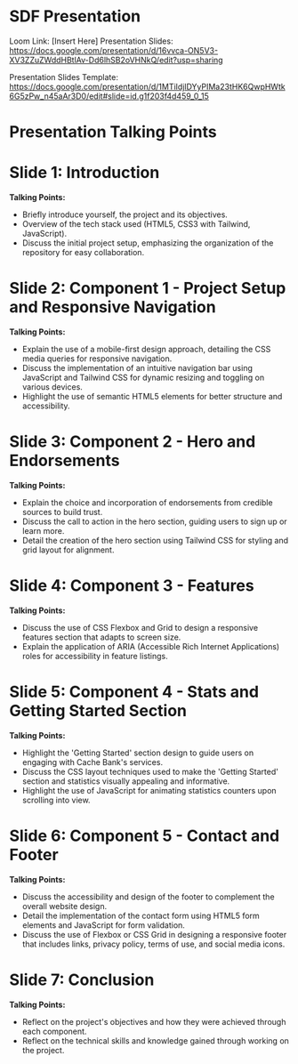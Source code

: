 # SDF Presentation
Loom Link: [Insert Here]
Presentation Slides: https://docs.google.com/presentation/d/16vvca-ON5V3-XV3ZZuZWddHBtlAv-Dd6lhSB2oVHNkQ/edit?usp=sharing

Presentation Slides Template: https://docs.google.com/presentation/d/1MTiIdjlDYyPIMa23tHK6QwpHWtk6G5zPw_n45aAr3D0/edit#slide=id.g1f203f4d459_0_15


# Presentation Talking Points

# Slide 1: Introduction
**Talking Points:**
- Briefly introduce yourself, the project and its objectives.
- Overview of the tech stack used (HTML5, CSS3 with Tailwind, JavaScript).
- Discuss the initial project setup, emphasizing the organization of the repository for easy collaboration.

# Slide 2: Component 1 - Project Setup and Responsive Navigation
**Talking Points:**
- Explain the use of a mobile-first design approach, detailing the CSS media queries for responsive navigation.
- Discuss the implementation of an intuitive navigation bar using JavaScript and Tailwind CSS for dynamic resizing and toggling on various devices.
- Highlight the use of semantic HTML5 elements for better structure and accessibility.

# Slide 3: Component 2 - Hero and Endorsements
**Talking Points:**
- Explain the choice and incorporation of endorsements from credible sources to build trust.
- Discuss the call to action in the hero section, guiding users to sign up or learn more.
- Detail the creation of the hero section using Tailwind CSS for styling and grid layout for alignment.

# Slide 4: Component 3 - Features
**Talking Points:**
- Discuss the use of CSS Flexbox and Grid to design a responsive features section that adapts to screen size.
- Explain the application of ARIA (Accessible Rich Internet Applications) roles for accessibility in feature listings.

# Slide 5: Component 4 - Stats and Getting Started Section
**Talking Points:**
- Highlight the 'Getting Started' section design to guide users on engaging with Cache Bank's services.
- Discuss the CSS layout techniques used to make the 'Getting Started' section and statistics visually appealing and informative.
- Highlight the use of JavaScript for animating statistics counters upon scrolling into view.

# Slide 6: Component 5 - Contact and Footer
**Talking Points:**
- Discuss the accessibility and design of the footer to complement the overall website design.
- Detail the implementation of the contact form using HTML5 form elements and JavaScript for form validation.
- Discuss the use of Flexbox or CSS Grid in designing a responsive footer that includes links, privacy policy, terms of use, and social media icons.

# Slide 7: Conclusion
**Talking Points:**
- Reflect on the project's objectives and how they were achieved through each component.
- Reflect on the technical skills and knowledge gained through working on the project.
